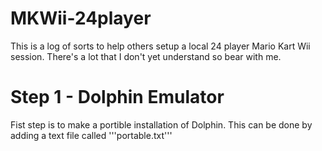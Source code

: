 # MKWii-24player
This is a log of sorts to help others setup a local 24 player Mario Kart Wii session. There's a lot that I don't yet understand so bear with me.
# Step 1 - Dolphin Emulator
Fist step is to make a portible installation of Dolphin. This can be done by adding a text file called '''portable.txt'''
